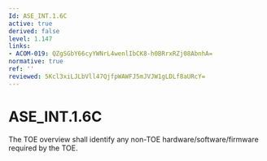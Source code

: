 ```yaml
---
Id: ASE_INT.1.6C
active: true
derived: false
level: 1.147
links:
- ACOM-019: QZgSGbY66cyYWNrL4wenlIbCK8-h0BRrxRZj08AbnhA=
normative: true
ref: ''
reviewed: 5Kcl3xiLJLbVll47QjfpWAWFJ5mJVJW1gLDLf8aURcY=
---
```


# ASE_INT.1.6C

The TOE overview shall identify any non-TOE hardware/software/firmware required by the TOE.